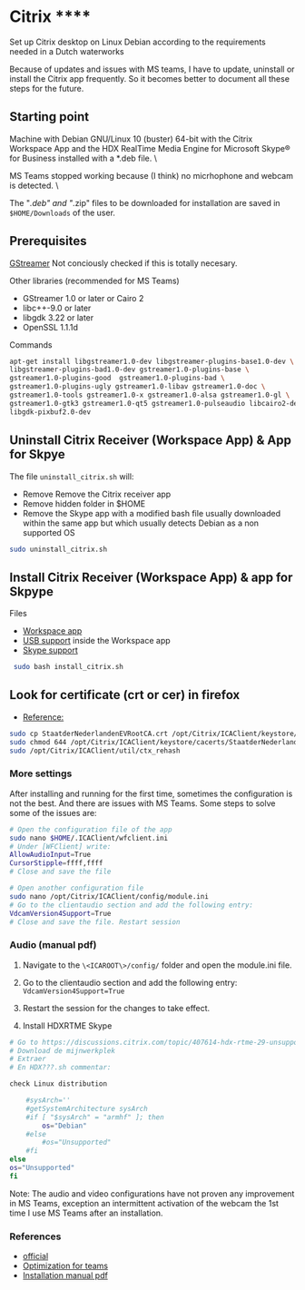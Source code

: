 # Citrix ****

Set up Citrix desktop on Linux Debian according to the requirements needed in a Dutch waterworks

Because of updates and issues with MS teams, I have to update, uninstall or install the Citrix app frequently. So it becomes better to document all these steps for the future. 

## Starting point

Machine with Debian GNU/Linux 10 (buster) 64-bit with the  Citrix Workspace App and the HDX RealTime Media Engine for Microsoft Skype® for Business installed with a *.deb file. \

MS Teams stopped working because (I think) no micrhophone and webcam is detected. \

The "*.deb" and "*.zip" files to be downloaded for installation are saved in `$HOME/Downloads` of the user.

## Prerequisites

[GStreamer](https://gstreamer.freedesktop.org/documentation/installing/on-linux.html?gi-language=c) Not conciously checked if this is totally necesary.

Other libraries (recommended for MS Teams)

* GStreamer 1.0 or later or Cairo 2
* libc++-9.0 or later
* libgdk 3.22 or later
* OpenSSL 1.1.1d

Commands

```bash
apt-get install libgstreamer1.0-dev libgstreamer-plugins-base1.0-dev \
libgstreamer-plugins-bad1.0-dev gstreamer1.0-plugins-base \
gstreamer1.0-plugins-good  gstreamer1.0-plugins-bad \
gstreamer1.0-plugins-ugly gstreamer1.0-libav gstreamer1.0-doc \
gstreamer1.0-tools gstreamer1.0-x gstreamer1.0-alsa gstreamer1.0-gl \
gstreamer1.0-gtk3 gstreamer1.0-qt5 gstreamer1.0-pulseaudio libcairo2-dev \
libgdk-pixbuf2.0-dev
```

## Uninstall Citrix Receiver (Workspace App) & App for Skpye

The file `uninstall_citrix.sh` will:

* Remove Remove the Citrix receiver app
* Remove hidden folder in $HOME
* Remove the Skype app with a modified bash file usually downloaded within the same app but which usually detects Debian as a non supported OS

```bash
sudo uninstall_citrix.sh
```

## Install Citrix Receiver (Workspace App) & app for Skpype

Files

* [Workspace app](https://www.citrix.com/downloads/workspace-app/) 
* [USB support](https://www.citrix.com/downloads/workspace-app/) inside the Workspace app
* [Skype support](https://www.citrix.com/downloads/workspace-app/additional-client-software/hdx-realtime-media-engine.html)

```bash
 sudo bash install_citrix.sh
```

## Look for certificate (crt or cer) in firefox 

* [Reference:](https://beulink.org/blog/citrix-workspace-on-linux/)

```bash
sudo cp StaatderNederlandenEVRootCA.crt /opt/Citrix/ICAClient/keystore/cacerts/
sudo chmod 644 /opt/Citrix/ICAClient/keystore/cacerts/StaatderNederlandenEVRootCA.crt
sudo /opt/Citrix/ICAClient/util/ctx_rehash
```

### More settings

After installing and running for the first time, sometimes the configuration is not the best. And there are issues with MS Teams.
Some steps to solve some of the issues are:

```bash
# Open the configuration file of the app
sudo nano $HOME/.ICAClient/wfclient.ini
# Under [WFClient] write:
AllowAudioInput=True
CursorStipple=ffff,ffff 
# Close and save the file
```

```bash
# Open another configuration file
sudo nano /opt/Citrix/ICAClient/config/module.ini
# Go to the clientaudio section and add the following entry:
VdcamVersion4Support=True
# Close and save the file. Restart session
```

### Audio (manual pdf)

1. Navigate to the `\<ICAROOT\>/config/` folder and open the module.ini file.
2. Go to the clientaudio section and add the following entry: `VdcamVersion4Support=True`
3. Restart the session for the changes to take effect.

4. Install HDXRTME Skype

```bash
# Go to https://discussions.citrix.com/topic/407614-hdx-rtme-29-unsupported-os-debian-10/
# Download de mijnwerkplek
# Extraer 
# En HDX???.sh commentar:

check Linux distribution

    #sysArch=''
    #getSystemArchitecture sysArch
    #if [ "$sysArch" = "armhf" ]; then
        os="Debian"  
    #else
        #os="Unsupported"
    #fi
else
os="Unsupported"
fi
```

Note: The audio and video configurations have not proven any improvement in MS Teams, exception an intermittent activation of the webcam the 1st time I use MS Teams after an installation.

### References

* [official](https://docs.citrix.com/en-us/citrix-workspace-app-for-linux/install.html)
* [Optimization for teams](https://docs.citrix.com/en-us/citrix-virtual-apps-desktops/multimedia/opt-ms-teams.html)
* [Installation manual pdf](https://docs.citrix.com/en-us/citrix-workspace-app-for-linux/citrix-workspace-app-for-linux.pdf)
